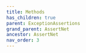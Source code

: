 ```yaml
---
title: Methods
has_children: true
parent: ExceptionAssertions
grand_parent: AssertNet
ancestor: AssertNet
nav_order: 3
---
```


